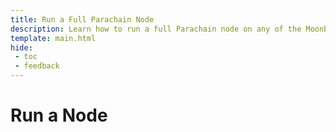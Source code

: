 ```yaml
---
title: Run a Full Parachain Node
description: Learn how to run a full Parachain node on any of the Moonbeam networks using Docker or Systemd, so you can have your own RPC Endpoint or produce blocks.
template: main.html
hide: 
 - toc
 - feedback
---
```


<h1 class='subsection-title'>Run a Node</h1>
<div class='subsection-wrapper'></div>